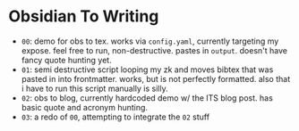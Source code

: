 # Obsidian To Writing

- `00`: demo for obs to tex. works via `config.yaml`, currently targeting my expose. feel free to run, non-destructive. pastes in `output`. doesn't have fancy quote hunting yet.
- `01`: semi destructive script looping my zk and moves bibtex that was pasted in into frontmatter. works, but is not perfectly formatted. also that i have to run this script manually is silly.
- `02`: obs to blog, currently hardcoded demo w/ the ITS blog post. has basic quote and acronym hunting.
- `03`: a redo of `00`, attempting to integrate the `02` stuff